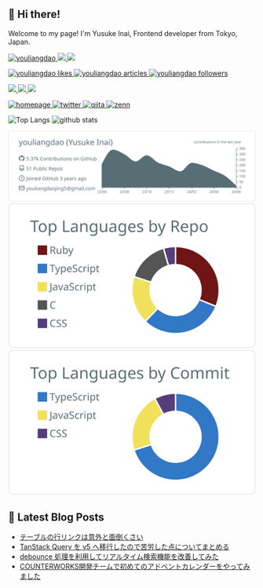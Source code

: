 ## 👋 Hi there!
Welcome to my page!
I'm Yusuke Inai, Frontend developer from Tokyo, Japan.
<p align="left">
  <a href="https://github.com/youliangdao/youliangdao/">
    <img src="https://komarev.com/ghpvc/?username=youliangdao" alt="youliangdao" />
  </a>
  <a href="http://twitter.com/yusuke_blog1026">
    <img height="20" src="https://img.shields.io/twitter/follow/yusuke_blog1026?label=Twitter&logo=twitter&style=flat" />
  </a>
  <a href="https://github.com/youliangdao">
    <img height="20" src="https://img.shields.io/github/followers/youliangdao?label=follow&logo=github&style=flat" />
  </a>
</p>
<p align="left">
  <!-- Like のバッジ -->
  <a href="https://zenn.dev/youliangdao">
    <img src="https://zenn.badge.nikaera.com/s/youliangdao/likes" alt="youliangdao likes" />
  </a>

  <!-- Articles のバッジ -->
  <a href="https://zenn.dev/youliangdao/articles">
    <img src="https://zenn.badge.nikaera.com/s/youliangdao/articles" alt="youliangdao articles" />
  </a>

  <!-- Followers のバッジ -->
  <a href="https://zenn.dev/youliangdao/followers">
    <img src="https://zenn.badge.nikaera.com/s/youliangdao/followers" alt="youliangdao followers" />
  </a>
</p>
<p align="left">
  <a href="http://qiita.com/yusuke_blog1026">
    <img height="20" src="https://qiita-badge.apiapi.app/s/yusuke_blog1026/contributions.svg" />
  </a>  
  <a href="http://qiita.com/yusuke_blog1026">
    <img height="20" src="https://qiita-badge.apiapi.app/s/yusuke_blog1026/posts.svg" />
  </a>
  <a href="http://qiita.com/yusuke_blog1026">
    <img height="20" src="https://qiita-badge.apiapi.app/s/yusuke_blog1026/followers.svg" />
  </a>
</p>

<p align="left"> 
  <a href="https://bento.me/youliangdao">
    <img alt="homepage" width="30px" src="https://simpleicons.org/icons/homeassistantcommunitystore.svg" />
  </a>
  <a href="https://twitter.com/yusuke_blog1026">
    <img alt="twitter" width="30px" src="https://simpleicons.org/icons/twitter.svg" />
  </a>
  <a href="https://qiita.com/yusuke_blog1026">
    <img alt="qiita" width="30px" src="https://simpleicons.org/icons/qiita.svg" />
  </a>
  <a href="https://zenn.dev/youliangdao" target="blank">
    <img src="https://simpleicons.org/icons/zenn.svg" alt="zenn" height="30" width="30" />
  </a>
</p>

<p align="left"> 
  <img alt="Top Langs" height="150px" src="https://github-readme-stats.vercel.app/api/top-langs/?username=youliangdao&layout=compact&count_private=true&show_icons=true&show_icons=true" />
  <img alt="github stats" height="150px" src="https://github-readme-stats.vercel.app/api?username=youliangdao&count_private=true&show_icons=true&show_icons=true" />
</p>

[![](https://raw.githubusercontent.com/youliangdao/youliangdao/master/profile-summary-card-output/default/0-profile-details.svg)](https://github.com/vn7n24fzkq/github-profile-summary-cards)
[![](https://raw.githubusercontent.com/youliangdao/youliangdao/master/profile-summary-card-output/default/1-repos-per-language.svg)](https://github.com/vn7n24fzkq/github-profile-summary-cards) [![](https://raw.githubusercontent.com/youliangdao/youliangdao/master/profile-summary-card-output/default/2-most-commit-language.svg)](https://github.com/vn7n24fzkq/github-profile-summary-cards)

## 📝 Latest Blog Posts
<!-- BLOG-POST-LIST:START -->
- [テーブルの行リンクは意外と面倒くさい](https://zenn.dev/counterworks/articles/table-row-next-link)
- [TanStack Query を v5 へ移行したので苦労した点についてまとめる](https://zenn.dev/counterworks/articles/react-query-update-v4-to-v5)
- [debounce 処理を利用してリアルタイム検索機能を改善してみた](https://zenn.dev/counterworks/articles/debounce-real-time-search)
- [COUNTERWORKS開発チームで初めてのアドベントカレンダーをやってみました](https://zenn.dev/counterworks/articles/advent-calendar-end)
<!-- BLOG-POST-LIST:END -->

